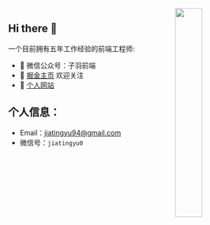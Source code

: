 <img align="right" width="33%" style="margin-bottom: 2em" src="https://owlbertsio-resized.s3.amazonaws.com/Popper.psd.full.png">

## Hi there 👋

一个目前拥有五年工作经验的前端工程师:

- 🔭 微信公众号：子羽前端
- 🌱 [掘金主页](https://juejin.cn/user/3237443114372424) 欢迎关注
- 🤔 [个人网站](http://jiatingyu.top)
<!-- - 👯 I’m looking to collaborate on ...
- 💬 Ask me about ...
- 📫 How to reach me: ...
- 😄 Pronouns: ...
- ⚡ Fun fact: ... -->

## 个人信息：

- Email：jiatingyu94@gmail.com
- 微信号：`jiatingyu0`
